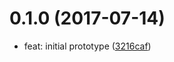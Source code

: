 <a name="0.1.0"></a>
# 0.1.0 (2017-07-14)

* feat: initial prototype ([3216caf](https://github.com/jgranstrom/babel-plugin-sass-extract/commit/3216caf))



